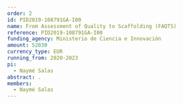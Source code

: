```yaml
---
order: 2
id: PID2019-108791GA-I00
name: From Assessment of Quality to Scaffolding (FAQTS)
reference: PID2019-108791GA-I00
funding_agency: Ministerio de Ciencia e Innovación
amount: 52030
currency_type: EUR
running_from: 2020-2023
pi:
  - Naymé Salas
abstract: .
members:
  - Naymé Salas
---
```

